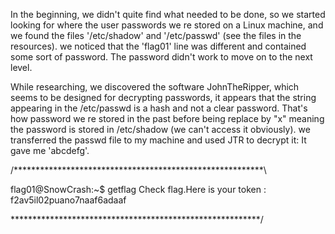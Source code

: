 In the beginning, we  didn't quite find what needed to be done, so we started looking for where the user passwords we re stored on a Linux machine, and we found the files '/etc/shadow' and '/etc/passwd' (see the files in the resources).
we noticed that the 'flag01' line was different and contained some sort of password.
The password didn't work to move on to the next level.

While researching, we discovered the software JohnTheRipper, which seems to be designed for decrypting passwords, it appears that the string appearing in the /etc/passwd is a hash and not a clear password. That's how password we re stored in the past before being replace by "x" meaning the password is stored in /etc/shadow (we  can't access it obviously). we transferred the passwd file to my machine and used JTR to decrypt it:
It gave me 'abcdefg'.

/*********************************************************\

flag01@SnowCrash:~$ getflag
Check flag.Here is your token : f2av5il02puano7naaf6adaaf

\*********************************************************/
